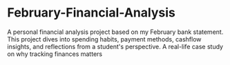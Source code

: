 # February-Financial-Analysis
A personal financial analysis project based on my February bank statement. This project dives into spending habits, payment methods, cashflow insights, and reflections from a student's perspective. A real-life case study on why tracking finances matters
